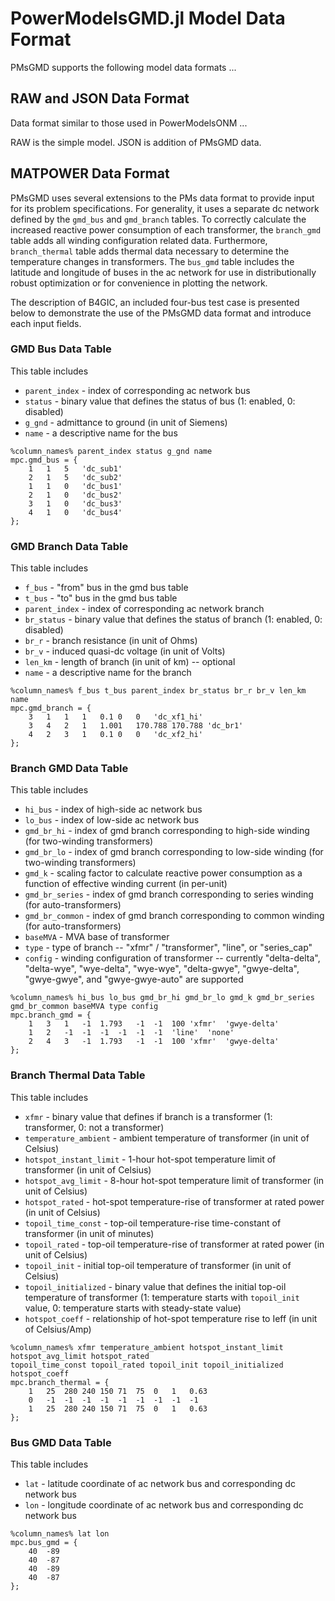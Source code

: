 # PowerModelsGMD.jl Model Data Format

PMsGMD supports the following model data formats ...


## RAW and JSON Data Format

Data format similar to those used in PowerModelsONM ...

RAW is the simple model.
JSON is addition of PMsGMD data.


## MATPOWER Data Format

PMsGMD uses several extensions to the PMs data format to provide input for its problem specifications.
For generality, it uses a separate dc network defined by the `gmd_bus` and `gmd_branch` tables.
To correctly calculate the increased reactive power consumption of each transformer, the `branch_gmd` table adds all winding configuration related data. Furthermore, `branch_thermal` table adds thermal data necessary to determine the temperature changes in transformers.
The `bus_gmd` table includes the latitude and longitude of buses in the ac network for use in distributionally robust optimization or for convenience in plotting the network.

The description of B4GIC, an included four-bus test case is presented below to demonstrate the use of the PMsGMD data format and introduce each input fields.


### GMD Bus Data Table

This table includes
* `parent_index` - index of corresponding ac network bus
* `status` - binary value that defines the status of bus (1: enabled, 0: disabled)
* `g_gnd` - admittance to ground (in unit of Siemens)
* `name` - a descriptive name for the bus

```
%column_names% parent_index status g_gnd name
mpc.gmd_bus = {
	1	1	5	'dc_sub1'
	2	1	5	'dc_sub2'
	1	1	0	'dc_bus1'
	2	1	0	'dc_bus2'
	3	1	0	'dc_bus3'
	4	1	0	'dc_bus4'
};
```


### GMD Branch Data Table

This table includes
* `f_bus` - "from" bus in the gmd bus table
* `t_bus` - "to" bus in the gmd bus table
* `parent_index` - index of corresponding ac network branch
* `br_status` - binary value that defines the status of branch (1: enabled, 0: disabled)
* `br_r` - branch resistance (in unit of Ohms)
* `br_v` - induced quasi-dc voltage (in unit of Volts)
* `len_km` - length of branch (in unit of km) -- optional
* `name` - a descriptive name for the branch

```
%column_names% f_bus t_bus parent_index br_status br_r br_v len_km name
mpc.gmd_branch = {
	3	1	1	1	0.1	0	0	'dc_xf1_hi'
	3	4	2	1	1.001	170.788	170.788	'dc_br1'
	4	2	3	1	0.1	0	0	'dc_xf2_hi'
};
```


### Branch GMD Data Table

This table includes
* `hi_bus` - index of high-side ac network bus
* `lo_bus` - index of low-side ac network bus
* `gmd_br_hi` - index of gmd branch corresponding to high-side winding (for two-winding transformers)
* `gmd_br_lo` - index of gmd branch corresponding to low-side winding (for two-winding transformers)
* `gmd_k` - scaling factor to calculate reactive power consumption as a function of effective winding current (in per-unit)
* `gmd_br_series` - index of gmd branch corresponding to series winding (for auto-transformers)
* `gmd_br_common` - index of gmd branch corresponding to common winding (for auto-transformers)
* `baseMVA` - MVA base of transformer
* `type` - type of branch -- "xfmr" / "transformer", "line", or "series_cap"
* `config` - winding configuration of transformer -- currently "delta-delta", "delta-wye", "wye-delta", "wye-wye", "delta-gwye", "gwye-delta", "gwye-gwye", and "gwye-gwye-auto" are supported

```
%column_names% hi_bus lo_bus gmd_br_hi gmd_br_lo gmd_k gmd_br_series gmd_br_common baseMVA type config
mpc.branch_gmd = {
	1	3	1	-1	1.793	-1	-1	100	'xfmr'	'gwye-delta'
	1	2	-1	-1	-1	-1	-1	-1	'line'	'none'
	2	4	3	-1	1.793	-1	-1	100	'xfmr'	'gwye-delta'
};
```


### Branch Thermal Data Table 

This table includes
* `xfmr` - binary value that defines if branch is a transformer (1: transformer, 0: not a transformer)
* `temperature_ambient` - ambient temperature of transformer (in unit of Celsius)
* `hotspot_instant_limit` - 1-hour hot-spot temperature limit of transformer (in unit of Celsius)
* `hotspot_avg_limit` - 8-hour hot-spot temperature limit of transformer (in unit of Celsius)
* `hotspot_rated` - hot-spot temperature-rise of transformer at rated power (in unit of Celsius)
* `topoil_time_const` - top-oil temperature-rise time-constant of transformer (in unit of minutes)
* `topoil_rated` - top-oil temperature-rise of transformer at rated power (in unit of Celsius)
* `topoil_init` - initial top-oil temperature of transformer (in unit of Celsius)
* `topoil_initialized` - binary value that defines the initial top-oil temperature of transformer (1: temperature starts with `topoil_init` value, 0: temperature starts with steady-state value)
* `hotspot_coeff` - relationship of hot-spot temperature rise to Ieff (in unit of Celsius/Amp)

```
%column_names% xfmr temperature_ambient hotspot_instant_limit hotspot_avg_limit hotspot_rated
topoil_time_const topoil_rated topoil_init topoil_initialized hotspot_coeff
mpc.branch_thermal = {
	1	25	280	240	150	71	75	0	1	0.63
	0	-1	-1	-1	-1	-1	-1	-1	-1	-1
	1	25	280	240	150	71	75	0	1	0.63
};
```


### Bus GMD Data Table

This table includes 
* `lat` - latitude coordinate of ac network bus and corresponding dc network bus
* `lon` - longitude coordinate of ac network bus and corresponding dc network bus

```
%column_names% lat lon
mpc.bus_gmd = {
	40	-89
	40	-87
	40	-89
	40	-87
};
```



